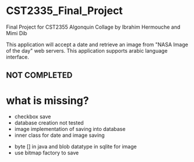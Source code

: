 # CST2335_Final_Project
Final Project for CST2355 Algonquin Collage
by Ibrahim Hermouche
and Mimi Dib

This application will accept a date and retrieve an image from "NASA Image of the day" web servers.
This application supports arabic language interface.

## NOT COMPLETED

# what is missing?
- checkbox save
- database creation not tested
- image implementation of saving into database
- inner class for date and image saving

* byte [] in java and blob datatype in sqlite for image
* use bitmap factory to save


